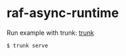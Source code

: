 # raf-async-runtime

Run example with trunk: [trunk](https://github.com/thedodd/trunk)

```
$ trunk serve
```
